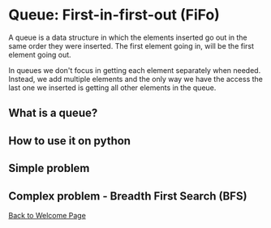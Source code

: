 # Queue: First-in-first-out (FiFo)

A queue is a data structure in which the elements inserted go out in the same order they were inserted. The first element going in, will be the first element going out.

In queues we don't focus in getting each element separately when needed. Instead, we add multiple elements and the only way we have the access the last one we inserted is getting all other elements in the queue.


## What is a queue?
## How to use it on python

## Simple problem
## Complex problem - Breadth First Search (BFS)
[Back to Welcome Page](0-welcome.md)

